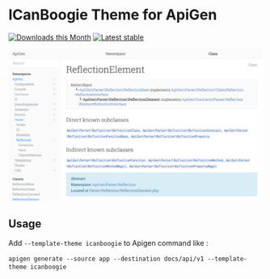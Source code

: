 # ICanBoogie Theme for ApiGen

[![Downloads this Month](https://img.shields.io/packagist/dm/apigen/theme-icanboogie.svg)](https://packagist.org/packages/apigen/theme-icanboogie)
[![Latest stable](https://img.shields.io/packagist/v/apigen/theme-icanboogie.svg?style=flat-square)](https://packagist.org/packages/apigen/theme-icanboogie)

![ICanBoogie Theme](screenshot.png)

## Usage

Add `--template-theme icanboogie` to Apigen command like :

    apigen generate --source app --destination docs/api/v1 --template-theme icanboogie
